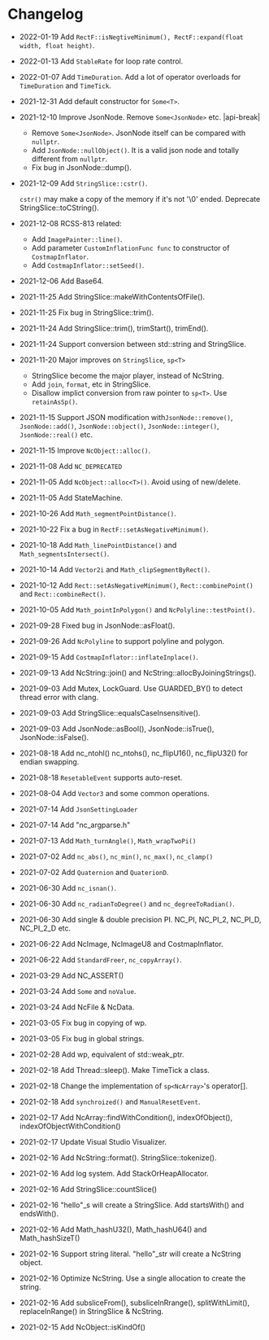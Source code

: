 # Changelog

- 2022-01-19 Add `RectF::isNegtiveMinimum(), RectF::expand(float width, float height)`.
- 2022-01-13 Add `StableRate` for loop rate control.
- 2022-01-07 Add `TimeDuration`. Add a lot of operator overloads for `TimeDuration` and `TimeTick`.
- 2021-12-31 Add default constructor for `Some<T>`.
- 2021-12-10 Improve JsonNode. Remove `Some<JsonNode>` etc. |api-break|

  - Remove `Some<JsonNode>`. JsonNode itself can be compared with `nullptr`.
  - Add `JsonNode::nullObject()`. It is a valid json node and totally different from `nullptr`.
  - Fix bug in JsonNode::dump().

- 2021-12-09 Add `StringSlice::cstr()`.

  `cstr()` may make a copy of the memory if it's not '\0' ended.
  Deprecate StringSlice::toCString().

- 2021-12-08 RCSS-813 related:

  - Add `ImagePainter::line()`.
  - Add parameter `CustomInflationFunc func` to constructor of `CostmapInflator`.
  - Add `CostmapInflator::setSeed()`.

- 2021-12-06 Add Base64.
- 2021-11-25 Add StringSlice::makeWithContentsOfFile().
- 2021-11-25 Fix bug in StringSlice::trim().
- 2021-11-24 Add StringSlice::trim(), trimStart(), trimEnd().
- 2021-11-24 Support conversion between std::string and StringSlice.
- 2021-11-20 Major improves on `StringSlice`, `sp<T>`

  - StringSlice become the major player, instead of NcString.
  - Add `join`, `format`, etc in StringSlice.
  - Disallow implict conversion from raw pointer to `sp<T>`. Use `retainAsSp()`.

- 2021-11-15 Support JSON modification with`JsonNode::remove()`, `JsonNode::add()`, `JsonNode::object()`, `JsonNode::integer()`, `JsonNode::real()` etc.
- 2021-11-15 Improve `NcObject::alloc()`.
- 2021-11-08 Add `NC_DEPRECATED`
- 2021-11-05 Add `NcObject::alloc<T>()`. Avoid using of new/delete.
- 2021-11-05 Add StateMachine.
- 2021-10-26 Add `Math_segmentPointDistance()`.
- 2021-10-22 Fix a bug in `RectF::setAsNegativeMinimum()`.
- 2021-10-18 Add `Math_linePointDistance()` and `Math_segmentsIntersect()`.
- 2021-10-14 Add `Vector2i` and `Math_clipSegmentByRect()`.
- 2021-10-12 Add `Rect::setAsNegativeMinimum()`, `Rect::combinePoint()` and `Rect::combineRect()`.
- 2021-10-05 Add `Math_pointInPolygon()` and `NcPolyline::testPoint()`.
- 2021-09-28 Fixed bug in JsonNode::asFloat().
- 2021-09-26 Add `NcPolyline` to support polyline and polygon.
- 2021-09-15 Add `CostmapInflator::inflateInplace()`.
- 2021-09-13 Add NcString::join() and NcString::allocByJoiningStrings().
- 2021-09-03 Add Mutex, LockGuard. Use GUARDED_BY() to detect thread error with clang.
- 2021-09-03 Add StringSlice::equalsCaseInsensitive().
- 2021-09-03 Add JsonNode::asBool(), JsonNode::isTrue(), JsonNode::isFalse().
- 2021-08-18 Add nc_ntohl() nc_ntohs(), nc_flipU16(), nc_flipU32() for endian swapping.
- 2021-08-18 `ResetableEvent` supports auto-reset.
- 2021-08-04 Add `Vector3` and some common operations.
- 2021-07-14 Add `JsonSettingLoader`
- 2021-07-14 Add "nc_argparse.h"
- 2021-07-13 Add `Math_turnAngle()`, `Math_wrapTwoPi()`
- 2021-07-02 Add `nc_abs()`, `nc_min()`, `nc_max()`, `nc_clamp()`
- 2021-07-02 Add `Quaternion` and `QuaterionD`.
- 2021-06-30 Add `nc_isnan()`.
- 2021-06-30 Add `nc_radianToDegree()` and `nc_degreeToRadian()`.
- 2021-06-30 Add single & double precision PI. NC_PI, NC_PI_2, NC_PI_D, NC_PI_2_D etc.
- 2021-06-22 Add NcImage, NcImageU8 and CostmapInflator.
- 2021-06-22 Add `StandardFreer`, `nc_copyArray()`.
- 2021-03-29 Add NC_ASSERT()
- 2021-03-24 Add `Some` and `noValue`.
- 2021-03-24 Add NcFile & NcData.
- 2021-03-05 Fix bug in copying of wp.
- 2021-03-05 Fix bug in global strings.
- 2021-02-28 Add wp, equivalent of std::weak_ptr.
- 2021-02-18 Add Thread::sleep(). Make TimeTick a class.
- 2021-02-18 Change the implementation of `sp<NcArray>`'s operator[].
- 2021-02-18 Add `synchroized()` and `ManualResetEvent`.
- 2021-02-17 Add NcArray::findWithCondition(), indexOfObject(), indexOfObjectWithCondition()
- 2021-02-17 Update Visual Studio Visualizer.
- 2021-02-16 Add NcString::format(). StringSlice::tokenize().
- 2021-02-16 Add log system. Add StackOrHeapAllocator.
- 2021-02-16 Add StringSlice::countSlice()
- 2021-02-16 "hello"\_s will create a StringSlice. Add startsWith() and endsWith().
- 2021-02-16 Add Math_hashU32(), Math_hashU64() and Math_hashSizeT()
- 2021-02-16 Support string literal. "hello"\_str will create a NcString object.
- 2021-02-16 Optimize NcString. Use a single allocation to create the string.
- 2021-02-16 Add subsliceFrom(), subsliceInRrange(), splitWithLimit(), replaceInRange() in StringSlice & NcString.
- 2021-02-15 Add NcObject::isKindOf()
